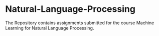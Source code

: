 # Natural-Language-Processing
The Repository contains assignments submitted for the course Machine Learning for Natural Language Processing.
